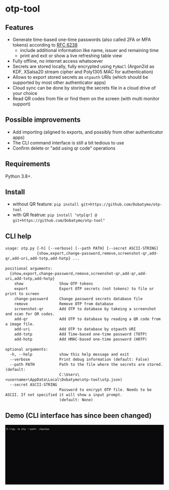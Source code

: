 # otp-tool

## Features

- Generate time-based one-time passwords (also called 2FA or MFA tokens) according to [RFC 6238](https://datatracker.ietf.org/doc/html/rfc6238)
  - include additional information like name, issuer and remaining time
  - print and exit or show a live refreshing table view
- Fully offline, no internet access whatsoever
- Secrets are stored locally, fully encrypted using `PyNaCl` (Argon2id as KDF, XSalsa20 stream cipher and Poly1305 MAC for authentication)
- Allows to export stored secrets as `otpauth` URIs (which should be supported by most other authenticator apps)
- Cloud sync can be done by storing the secrets file in a cloud drive of your choice
- Read QR codes from file or find them on the screen (with multi monitor support)

## Possible improvements
- Add importing (aligned to exports, and possibly from other authenticator apps)
- The CLI command interface is still a bit tedious to use
- Confirm delete or "add using qr code" operations

## Requirements

Python 3.8+.

## Install

- without QR feature: `pip install git+https://github.com/Dobatymo/otp-tool`
- with QR featrue: `pip install "otp[qr] @ git+https://github.com/Dobatymo/otp-tool"`

## CLI help

```
usage: otp.py [-h] [--verbose] [--path PATH] [--secret ASCII-STRING]
              {show,export,change-password,remove,screenshot-qr,add-qr,add-uri,add-totp,add-hotp} ...

positional arguments:
  {show,export,change-password,remove,screenshot-qr,add-qr,add-uri,add-totp,add-hotp}
    show                Show OTP tokens
    export              Export OTP secrets (not tokens) to file or print to screen
    change-password     Change password secrets database file
    remove              Remove OTP from database
    screenshot-qr       Add OTP to database by takeing a screenshot and scan for QR codes.
    add-qr              Add OTP to database by reading a QR code from a image file.
    add-uri             Add OTP to database by otpauth URI
    add-totp            Add Time-based one-time password (TOTP)
    add-hotp            Add HMAC-based one-time password (HOTP)

optional arguments:
  -h, --help            show this help message and exit
  --verbose             Print debug information (default: False)
  --path PATH           Path to the file where the secrets are stored. (default:
                        C:\Users\<username>\AppData\Local\Dobatymo\otp-tool\otp.json)
  --secret ASCII-STRING
                        Password to encrypt OTP file. Needs to be ASCII. If not specified it will show a input prompt.
                        (default: None)
```

## Demo (CLI interface has since been changed)

![](https://github.com/Dobatymo/otp-tool/blob/master/docs/otp.gif)
